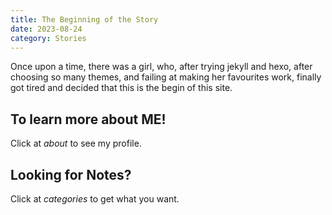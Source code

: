 ```yaml
---
title: The Beginning of the Story
date: 2023-08-24
category: Stories
---
```

Once upon a time, there was a girl, who, after trying jekyll and hexo, after choosing so many themes, and failing at making her favourites work, finally got tired and decided that this is the begin of this site.
## To learn more about ME!
Click at _about_ to see my profile.

## Looking for Notes?
Click at _categories_ to get what you want.